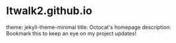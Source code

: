 # ltwalk2.github.io
theme: jekyll-theme-minimal
title: Octocat's homepage
description: Bookmark this to keep an eye on my project updates!

